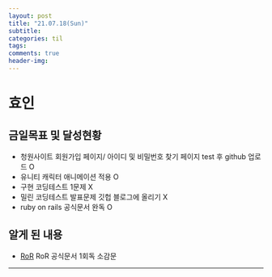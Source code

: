 ```yaml
---
layout: post
title: "21.07.18(Sun)"
subtitle:
categories: til
tags:
comments: true
header-img:
---
```


# 효인

## 금일목표 및 달성현황

- 청원사이트 회원가입 페이지/ 아이디 및 비밀번호 찾기 페이지 test 후 github 업로드 O
- 유니티 캐릭터 애니메이션 적용 O
- 구현 코딩테스트 1문제 X
- 밀린 코딩테스트 발표문제 깃헙 블로그에 올리기 X
- ruby on rails 공식문서 완독 O

## 알게 된 내용

- [RoR](https://hy01n.github.io/posts/2021/07/blog-post-2/) RoR 공식문서 1회독 소감문

---
